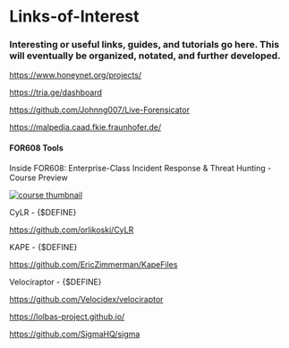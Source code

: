 # Links-of-Interest
### Interesting or useful links, guides, and tutorials go here. This will eventually be organized, notated, and further developed. 


https://www.honeynet.org/projects/ 

https://tria.ge/dashboard

https://github.com/Johnng007/Live-Forensicator

https://malpedia.caad.fkie.fraunhofer.de/

#### FOR608 Tools

Inside FOR608: Enterprise-Class Incident Response & Threat Hunting - Course Preview

[![course thumbnail](https://img.youtube.com/vi/3hDrPTTGEAU/hqdefault.jpg)](https://www.youtube.com/watch?v=3hDrPTTGEAU)

CyLR - {$DEFINE}

https://github.com/orlikoski/CyLR

KAPE - {$DEFINE}

https://github.com/EricZimmerman/KapeFiles

Velociraptor - {$DEFINE}

https://github.com/Velocidex/velociraptor

https://lolbas-project.github.io/

https://github.com/SigmaHQ/sigma


[//]: # (notes: use "- {$DEFINE}" appended to a title to notate the need to come back at a later date and write a small summary of the tool)
